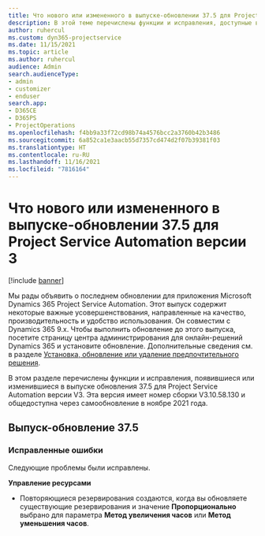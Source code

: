 ```yaml
---
title: Что нового или измененного в выпуске-обновлении 37.5 для Project Service Automation версии 3
description: В этой теме перечислены функции и исправления, доступные в Microsoft Dynamics 365 Project Service Automation (обновление 37.5, версия 3).
author: ruhercul
ms.custom: dyn365-projectservice
ms.date: 11/15/2021
ms.topic: article
ms.author: ruhercul
audience: Admin
search.audienceType:
- admin
- customizer
- enduser
search.app:
- D365CE
- D365PS
- ProjectOperations
ms.openlocfilehash: f4bb9a33f72cd98b74a4576bcc2a3760b42b3486
ms.sourcegitcommit: 6a852ca1e3aacb55d7357cd474d2f07b39381f03
ms.translationtype: HT
ms.contentlocale: ru-RU
ms.lasthandoff: 11/16/2021
ms.locfileid: "7816164"
---
```

# <a name="whats-new-or-changed-in-project-service-automation-update-release-375-v3"></a>Что нового или измененного в выпуске-обновлении 37.5 для Project Service Automation версии 3

[!include [banner](../includes/psa-now-project-operations.md)]

Мы рады объявить о последнем обновлении для приложения Microsoft Dynamics 365 Project Service Automation. Этот выпуск содержит некоторые важные усовершенствования, направленные на качество, производительность и удобство использования. Он совместим с Dynamics 365 9.x. Чтобы выполнить обновление до этого выпуска, посетите страницу центра администрирования для онлайн-решений Dynamics 365 и установите обновление. Дополнительные сведения см. в разделе [Установка, обновление или удаление предпочтительного решения](/power-platform/admin/install-remove-preferred-solution).

В этом разделе перечислены функции и исправления, появившиеся или изменившиеся в выпуске обновления 37.5 для Project Service Automation версии V3. Эта версия имеет номер сборки V3.10.58.130 и общедоступна через самообновление в ноябре 2021 года.

## <a name="update-release-375"></a>Выпуск-обновление 37.5

### <a name="bug-fixes"></a>Исправленные ошибки

Следующие проблемы были исправлены.

**Управление ресурсами**
- Повторяющиеся резервирования создаются, когда вы обновляете существующие резервирования и значение **Пропорционально** выбрано для параметра **Метод увеличения часов** или **Метод уменьшения часов**.
